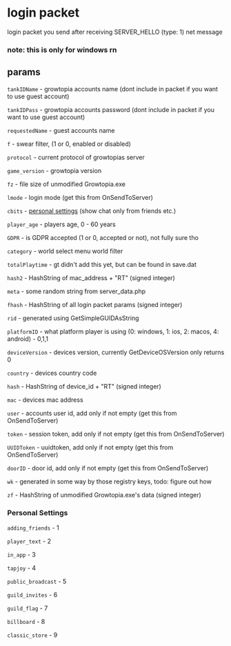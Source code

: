 # login packet

login packet you send after receiving SERVER_HELLO (type: 1) net message

### note: this is only for windows rn

## params
`tankIDName` - growtopia accounts name (dont include in packet if you want to use guest account)

`tankIDPass` - growtopia accounts password (dont include in packet if you want to use guest account)

`requestedName` - guest accounts name

`f` - swear filter, (1 or 0, enabled or disabled)

`protocol` - current protocol of growtopias server

`game_version` - growtopia version

`fz` - file size of unmodified Growtopia.exe

`lmode` - login mode (get this from OnSendToServer)

`cbits` - [personal settings](https://github.com/iProB1/Growtopia-DOCS/edit/main/packets/outgoing/generictexts/login.md#) (show chat only from friends etc.)

`player_age` - players age, 0 - 60 years

`GDPR` - is GDPR accepted (1 or 0, accepted or not), not fully sure tho

`category` - world select menu world filter

`totalPlaytime` - gt didn't add this yet, but can be found in save.dat

`hash2` - HashString of mac_address + "RT" (signed integer)

`meta` - some random string from server_data.php

`fhash` - HashString of all login packet params (signed integer)

`rid` - generated using GetSimpleGUIDAsString

`platformID` - what platform player is using (0: windows, 1: ios, 2: macos, 4: android) - 0,1,1

`deviceVersion` - devices version, currently GetDeviceOSVersion only returns 0

`country` - devices country code

`hash` - HashString of device_id + "RT" (signed integer)

`mac` - devices mac address

`user` - accounts user id, add only if not empty (get this from OnSendToServer)

`token` - session token, add only if not empty (get this from OnSendToServer)

`UUIDToken` - uuidtoken, add only if not empty (get this from OnSendToServer)

`doorID` - door id, add only if not empty (get this from OnSendToServer)

`wk` - generated in some way by those registry keys, todo: figure out how

`zf` - HashString of unmodified Growtopia.exe's data (signed integer)

### Personal Settings
`adding_friends` - 1

`player_text` - 2

`in_app` - 3

`tapjoy` - 4

`public_broadcast` - 5

`guild_invites` - 6

`guild_flag` - 7

`billboard` - 8

`classic_store` - 9

